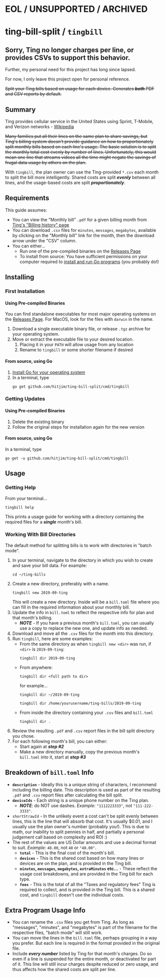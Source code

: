 # EOL / UNSUPPORTED / ARCHIVED
# ting-bill-split / `tingbill`
## Sorry, Ting no longer charges per line, or provides CSVs to support this behavior.
Further, my personal need for this project has long since lapsed.

For now, I only leave this project open for personal reference.

~~Split your Ting bills based on usage for each device. Generates ***both*** PDF and CSV reports by default.~~

## Summary
Ting provides cellular service in the United States using Sprint, T-Mobile, and Verizon networks - [Wikipedia](https://en.wikipedia.org/wiki/Ting_Inc.)

~~Many families put all their lines on the same plan to share savings, but Ting's billing system doesn't provide guidance on how to proportionately split monthly bills based on each line's usage. The basic solution is to split the monthly total cost evenly by number of lines. Unfortunately, this would mean one line that streams videos all the time might negate the savings of frugal data usage by others on the plan.~~

With `tingbill`, the plan owner can use the Ting-provided `*.csv` each month to split the bill more intelligently. Shared costs are split _**evenly**_ between all lines, and the usage-based costs are split _**proportionately**_.

## Requirements
This guide assumes:
* You can view the "Monthly bill" `.pdf` for a given billing month from [Ting's "Billing history" page](https://ting.com/account/bill_history)
* You can download `.csv` files for `minutes`, `messages`, `megabytes`, available by clicking on the "Monthly bill" link for the month, then the download arrow under the "CSV" column.
* You can either...
  * Run one of the pre-compiled binaries on the [Releases Page](https://github.com/hitjim/ting-bill-split/releases)
  * To install from source: You have sufficient permissions on your computer required to [install and run Go programs](https://golang.org/doc/install) (you probably do!)

## Installing

### First Installation

#### Using Pre-compiled Binaries
You can find standalone executables for most major operating systems on the [Releases Page](https://github.com/hitjim/ting-bill-split/releases). For MacOS, look for the files with `darwin` in the name.
1. Download a single executable binary file, or release `.tgz` archive for your operating system.
1. Move or extract the executable file to your desired location.
   1. Placing it in your `PATH` will allow usage from any location
   1. Rename to `tingbill` or some shorter filename if desired

#### From source, using Go
1. [Install Go for your operating system](https://golang.org/doc/install)
1. In a terminal, type 
   ```
   go get github.com/hitjim/ting-bill-split/cmd/tingbill
   ```

### Getting Updates

#### Using Pre-compiled Binaries
1. Delete the existing binary
1. Follow the original steps for installation again for the new version

#### From source, using Go
In a terminal, type
```
go get -u github.com/hitjim/ting-bill-split/cmd/tingbill
```

## Usage

### Getting Help
From your terminal...
```
tingbill help
```
This prints a usage guide for working with a directory containing the required files for a ***single*** month's bill.

### Working With Bill Directories
The default method for splitting bills is to work with directories in "batch mode".

1. In your terminal, navigate to the directory in which you wish to create and save your bill data. For example:
   ```
   cd ~/ting-bills
   ```
1. Create a new directory, preferably with a name.
   ```
   tingbill new 2019-09-ting
   ```
   This will create a new directory. Inside will be a `bill.toml` file where you can fill in the required information about your monthly bill.
1. Update the info in `bill.toml` to reflect the respective info for plan and that month's billing.
   * **_NOTE_** - If you have a previous month's `bill.toml`, you can usually use a copy to replace the new one, and update info as needed.
1. Download and move all the `.csv` files for the month into this directory.
1. Run `tingbill`, here are some examples:
   * From the same directory as when `tingbill new <dir>` was run, if `<dir>` is `2019-09-ting`:
      ```
      tingbill dir 2019-09-ting
      ```
   * From anywhere:
      ```
      tingbill dir <full path to dir>
      ```
      for example...
      ```
      tingbill dir ~/2019-09-ting
      ```
      ```
      tingbill dir /home/yourusername/ting-bills/2019-09-ting
      ```
   * From inside the directory containing your `.csv` files and `bill.toml`
      ```
      tingbill dir .
      ```
1. Review the resulting `.pdf` and `.csv` report files in the bill split directory you chose.
1. For each following month's bill, you can either:
   * Start again at **_step #2_**
   * Make a new directory manually, copy the previous month's `bill.toml` into it, start at **_step #3_**

## Breakdown of `bill.toml` Info
* **`description`** - Ideally this is a unique string of characters, I recommend including the billing date. This description is used as part of the resulting `.pdf` and `.csv` report files after calculating the bill split.
* **`deviceIds`** - Each string is a unique phone number on the Ting plan.
   * **_NOTE_**: do NOT use dashes. _Example_: `"1112223333"`, not `"111-222-3333"`.
* `shortStrawId` - In the unlikely event a cost can't be split evenly between lines, this is the line that will absorb that cost. It's usually $0.01, and I usually use the plan owner's number (probably you!). This is due to math, our inability to split pennies in half, and partially a personal judgement call based on complexity and ROI :)
* The rest of the values are US Dollar amounts and use a decimal format to suit. _Example:_ `48.00`, not `48` or `"48.00"`.
   * **`total`** - This is the final cost of the month's bill.
   * **`devices`** - This is the shared cost based on how many lines or devices are on the plan, and is provided in the Ting bill.
   * **`minutes`, `messages`, `megabytes`, `extraMinutes` etc...** - These reflect the usage cost breakdowns, and are provided in the Ting bill for each type.
   * **`fees`** - This is the total of all the "Taxes and regulatory fees" Ting is required to collect, and is provided in the Ting bill. This is a shared cost, and `tingbill` doesn't use the individual costs.

## Extra Program Usage Info
* You can rename the `.csv` files you get from Ting. As long as "messages", "minutes", and "megabytes" is part of the filename for the respective files, "batch mode" will still work.
* You can move the lines in the `bill.toml` file, perhaps grouping in a way you prefer. But each line is required in the format provided in the original file.
* Include **_every number_** listed by Ting for that month's charges. Do so even if a line is suspended for the entire month, or deactivated for part of it. This line will still incur charges despite reduced or zero usage, and thus affects how the shared costs are split per line.

